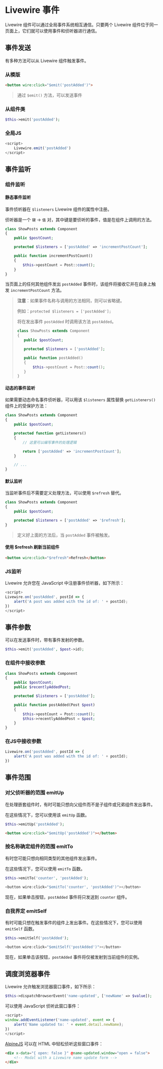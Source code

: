 # Livewire 事件

Livewire 组件可以通过全局事件系统相互通信。只要两个 Livewire 组件位于同一页面上，它们就可以使用事件和侦听器进行通信。



## 事件发送

有多种方法可以从 Livewire 组件触发事件。

### 从模版

```html
<button wire:click="$emit('postAdded')">
```
> 通过 `$emit()` 方法，可以发送事件

### 从组件类

```php
$this->emit('postAdded');
```

### 全局JS

```javascript
<script>
    Livewire.emit('postAdded')
</script>
```

## 事件监听

### 组件监听
#### 静态事件监听

事件侦听器在 `$listeners` Livewire 组件的属性中注册。

侦听器是一个 `键` -> `值` 对，其中键是要侦听的事件，值是在组件上调用的方法。

```php {5,7-10}
class ShowPosts extends Component
{
    public $postCount;

    protected $listeners = ['postAdded' => 'incrementPostCount'];

    public function incrementPostCount()
    {
        $this->postCount = Post::count();
    }
}
```

当页面上的任何其他组件发出 `postAdded` 事件时，该组件将接收它并在自身上触发 `incrementPostCount` 方法。

> **注意**：如果事件名称与调用的方法相同，则可以省略键。
>
> 例如：`protected $listeners = ['postAdded'];`
>
> 将在发出事件 `postAdded` 时调用该方法 `postAdded`。
>
> ```php
> class ShowPosts extends Component
> {
>    public $postCount;
>
>    protected $listeners = ['postAdded'];
>
>    public function postAdded()
>    {
>        $this->postCount = Post::count();
>    }
> }
> ```

#### 动态的事件监听
如果需要动态命名事件侦听器，可以用该 `$listeners` 属性替换 `getListeners()` 组件上的受保护方法：

```php
class ShowPosts extends Component
{
    public $postCount;

    protected function getListeners()
    {
        // 这里可以编写事件的处理逻辑

        return ['postAdded' => 'incrementPostCount'];
    }

    // ...
}
```

#### 默认监听

当监听事件后不需要定义处理方法，可以使用 `$refresh` 替代。

```php
class ShowPosts extends Component
{
    public $postCount;

    protected $listeners = ['postAdded' => '$refresh'];
}
```

> 定义好上面的方法后，当 `postAdded` 事件被触发。

#### 使用 $refresh 刷新当前组件

```html
<button wire:click="$refresh">Refresh</button>
```


### JS监听

Livewire 允许您在 JavaScript 中注册事件侦听器，如下所示：

```javascript
<script>
Livewire.on('postAdded', postId => {
    alert('A post was added with the id of: ' + postId);
})
</script>
```
## 事件参数

可以在发送事件时，带有事件发射的参数。

```php
$this->emit('postAdded', $post->id);
```

### 在组件中接收参数

```php {8}
class ShowPosts extends Component
{
    public $postCount;
    public $recentlyAddedPost;

    protected $listeners = ['postAdded'];

    public function postAdded(Post $post)
    {
        $this->postCount = Post::count();
        $this->recentlyAddedPost = $post;
    }
}
```

### 在JS中接收参数

```javascript
Livewire.on('postAdded', postId => {
    alert('A post was added with the id of: ' + postId);
})
```

## 事件范围

### 对父侦听器的范围 emitUp

在处理嵌套组件时，有时可能只想向父组件而不是子组件或兄弟组件发出事件。

在这些情况下，您可以使用该 `emitUp` 函数。

```php
$this->emitUp('postAdded');
```

```html
<button wire:click="$emitUp('postAdded')"></button>
```

### 按名称确定组件的范围 emitTo

有时您可能只想向相同类型的其他组件发出事件。

在这些情况下，您可以使用 `emitTo` 函数。

```php
$this->emitTo('counter', 'postAdded');
```

```javascript
<button wire:click="$emitTo('counter', 'postAdded')"></button>
```

现在，如果单击按钮，`postAdded` 事件将只发送到 `counter` 组件。

### 自我界定 emitSelf

有时可能只想在触发事件的组件上发出事件。在这些情况下，您可以使用 `emitSelf` 函数。

```php
$this->emitSelf('postAdded');
```

```javascript
<button wire:click="$emitSelf('postAdded')"></button>
```

现在，如果单击该按钮，`postAdded` 事件将仅被发射到当前组件的实例。


## 调度浏览器事件

Livewire 允许触发浏览器窗口事件，如下所示：

```php
$this->dispatchBrowserEvent('name-updated', ['newName' => $value]);
```

可以使用 JavaScript 侦听此窗口事件：

```javascript {2}
<script>
window.addEventListener('name-updated', event => {
    alert('Name updated to: ' + event.detail.newName);
})
</script>
```

[AlpineJS](https://github.com/alpinejs/alpine) 可以在 HTML 中轻松侦听这些窗口事件：

```html {1}
<div x-data="{ open: false }" @name-updated.window="open = false">
    <!-- Modal with a Livewire name update form -->
</div>
```
